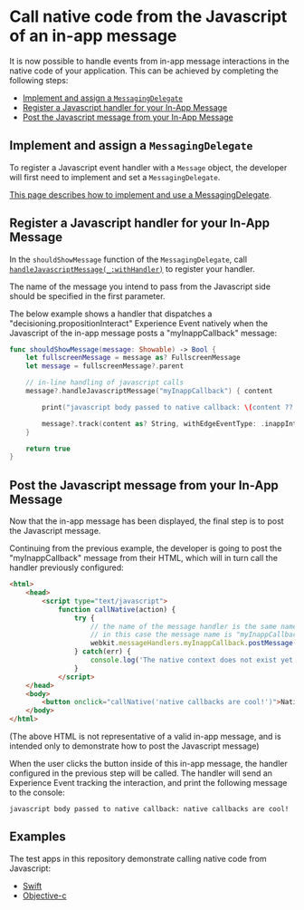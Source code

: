 # Call native code from the Javascript of an in-app message

It is now possible to handle events from in-app message interactions in the native code of your application. This can be achieved by completing the following steps:

- [Implement and assign a `MessagingDelegate`](#implement-and-assign-a-messagingdelegate)
- [Register a Javascript handler for your In-App Message](#register-a-javascript-handler-for-your-in-app-message)
- [Post the Javascript message from your In-App Message](#post-the-javascript-message-from-your-in-app-message)

## Implement and assign a `MessagingDelegate`

To register a Javascript event handler with a `Message` object, the developer will first need to implement and set a `MessagingDelegate`.

[This page describes how to implement and use a MessagingDelegate](./how-to-messaging-delegate.md).

## Register a Javascript handler for your In-App Message

In the `shouldShowMessage` function of the `MessagingDelegate`, call [`handleJavascriptMessage(_:withHandler)`](./class-message.md#handlejavascriptmessage_withhandler) to register your handler.

The name of the message you intend to pass from the Javascript side should be specified in the first parameter.

The below example shows a handler that dispatches a "decisioning.propositionInteract" Experience Event natively when the Javascript of the in-app message posts a "myInappCallback" message:

```swift
func shouldShowMessage(message: Showable) -> Bool {    
    let fullscreenMessage = message as? FullscreenMessage
    let message = fullscreenMessage?.parent

    // in-line handling of javascript calls
    message?.handleJavascriptMessage("myInappCallback") { content

        print("javascript body passed to native callback: \(content ?? "empty")")

        message?.track(content as? String, withEdgeEventType: .inappInteract)
    }

    return true
}
```

## Post the Javascript message from your In-App Message

Now that the in-app message has been displayed, the final step is to post the Javascript message.

Continuing from the previous example, the developer is going to post the "myInappCallback" message from their HTML, which will in turn call the handler previously configured:

```html
<html>
    <head>
        <script type="text/javascript">
            function callNative(action) {
                try {
                    // the name of the message handler is the same name that must be registered in native code.
                    // in this case the message name is "myInappCallback"
                    webkit.messageHandlers.myInappCallback.postMessage(action);
                } catch(err) {
                    console.log('The native context does not exist yet'); }
                }
            </script>
    </head>
    <body>
        <button onclick="callNative('native callbacks are cool!')">Native callback!</button>
    </body>
</html>
```

(The above HTML is not representative of a valid in-app message, and is intended only to demonstrate how to post the Javascript message)

When the user clicks the button inside of this in-app message, the handler configured in the previous step will be called. The handler will send an Experience Event tracking the interaction, and print the following message to the console:

```
javascript body passed to native callback: native callbacks are cool!
```

## Examples

The test apps in this repository demonstrate calling native code from Javascript:

- [Swift](./../../TestApps/MessagingDemoApp/)
- [Objective-c](./../../TestApps/MessagingDemoAppObjC/)
